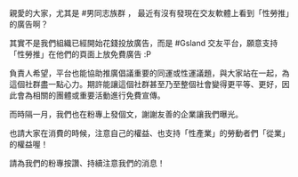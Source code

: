 ---
---
親愛的大家，尤其是 #男同志族群 ，
最近有沒有發現在交友軟體上看到「性勞推」的廣告啊？

其實不是我們組織已經開始花錢投放廣告，而是 #Gsland 交友平台，願意支持「性勞推」在他們的頁面上放免費廣告 :P

負責人希望，平台也能協助推廣倡議重要的同運或性運議題，與大家站在一起，為這個社群盡一點心力。期許能讓這個社群甚至乃至整個社會變得更平等、更好，因此會為相關的團體或重要活動進行免費宣傳。

而時隔一月，我們也在粉專上發個文，謝謝友善的企業讓我們曝光。

也請大家在消費的時候，注意自己的權益、也支持「性產業」的勞動者們「從業」的權益喔！

請為我們的粉專按讚、持續注意我們的消息！